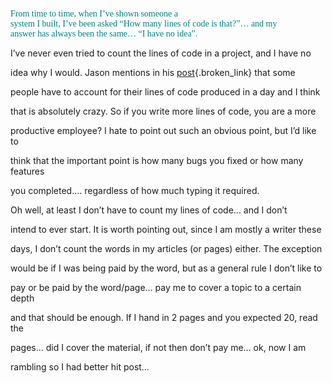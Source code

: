 <font face="Trebuchet MS" color="#008080"><br /> <font face="Trebuchet MS" color="teal">From time to time, when I&#8217;ve shown someone a<br /> system I built, I&#8217;ve been asked &#8220;How many lines of code is that?&#8221;&#8230; and my<br /> answer has always been the same&#8230; &#8220;I have no idea&#8221;.</font><br /> </font> 

I&#8217;ve never even tried to count the lines of code in a project, and I have no
  
idea why I would. Jason mentions in his [post](http://dotnetweblogs.com/Jtucker/posts/3685.aspx){.broken_link} that some
  
people have to account for their lines of code produced in a day and I think
  
that is absolutely crazy. So if you write more lines of code, you are a more
  
productive employee? I hate to point out such an obvious point, but I&#8217;d like to
  
think that the important point is how many bugs you fixed or how many features
  
you completed&#8230;. regardless of how much typing it required.

Oh well, at least I don&#8217;t have to count my lines of code&#8230; and I don&#8217;t
  
intend to ever start. It is worth pointing out, since I am mostly a writer these
  
days, I don&#8217;t count the words in my articles (or pages) either. The exception
  
would be if I was being paid by the word, but as a general rule I don&#8217;t like to
  
pay or be paid by the word/page&#8230; pay me to cover a topic to a certain depth
  
and that should be enough. If I hand in 2 pages and you expected 20, read the
  
pages&#8230; did I cover the material, if not then don&#8217;t pay me&#8230; ok, now I am
  
rambling so I had better hit post&#8230;

<font face="Trebuchet MS" color="#008080"></font>&nbsp;